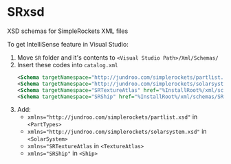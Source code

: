 # SRxsd
XSD schemas for SimpleRockets XML files

To get IntelliSense feature in Visual Studio:
1. Move `SR` folder and it's contents to `<Visual Studio Path>/Xml/Schemas/`
2. Insert these codes into `catalog.xml`
    ```xml
    <Schema targetNamespace="http://jundroo.com/simplerockets/partlist.xsd" href="%InstallRoot%/xml/schemas/SR/partlist.xsd"/>
    <Schema targetNamespace="http://jundroo.com/simplerockets/solarsystem.xsd" href="%InstallRoot%/xml/schemas/SR/solarsystem.xsd"/>
    <Schema targetNamespace="SRTextureAtlas" href="%InstallRoot%/xml/schemas/SR/textureatlas.xsd"/>
    <Schema targetNamespace="SRShip" href="%InstallRoot%/xml/schemas/SR/ship.xsd"/>
    ```
3. Add:
    + `xmlns="http://jundroo.com/simplerockets/partlist.xsd"` in `<PartTypes>`
    + `xmlns="http://jundroo.com/simplerockets/solarsystem.xsd"` in `<SolarSystem>`
    + `xmlns="SRTextureAtlas` in `<TextureAtlas>`
    + `xmlns="SRShip"` in `<Ship>`
